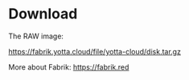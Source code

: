 # Download

The RAW image:

https://fabrik.yotta.cloud/file/yotta-cloud/disk.tar.gz

More about Fabrik: https://fabrik.red
